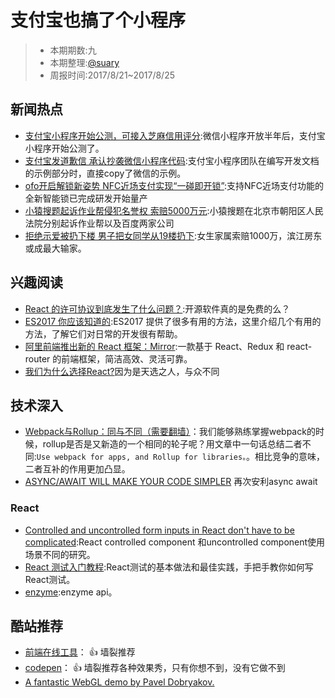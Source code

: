 # 支付宝也搞了个小程序

> - 本期期数:九    
> - 本期整理:[@suary](https://github.com/suary)
> - 周报时间:2017/8/21~2017/8/25 

## 新闻热点
- [支付宝小程序开始公测，可接入芝麻信用评分](http://www.sohu.com/a/165637823_114778):微信小程序开放半年后，支付宝小程序开始公测了。
- [支付宝发道歉信 承认抄袭微信小程序代码](http://www.techweb.com.cn/it/2017-08-19/2575633.shtml):支付宝小程序团队在编写开发文档的示例部分时，直接copy了微信的示例。
- [ofo开启解锁新姿势 NFC近场支付实现“一碰即开锁”](http://www.techweb.com.cn/it/2017-08-22/2576570.shtml):支持NFC近场支付功能的全新智能锁已完成研发开始量产    
- [小猿搜题起诉作业帮侵犯名誉权 索赔5000万元](http://www.techweb.com.cn/it/2017-08-24/2577955.shtml):小猿搜题在北京市朝阳区人民法院分别起诉作业帮以及百度两家公司
- [拒绝示爱被扔下楼 男子把女同学从19楼扔下](http://ah.people.com.cn/n2/2017/0824/c229939-30650396.html):女生家属索赔1000万，滨江房东或成最大输家。

## 兴趣阅读

- [React 的许可协议到底发生了什么问题？](https://zhuanlan.zhihu.com/p/28618630?group_id=882578710224605184):开源软件真的是免费的么？
- [ES2017 你应该知道的](https://zhuanlan.zhihu.com/p/28676129):ES2017 提供了很多有用的方法，这里介绍几个有用的方法，了解它们对日常的开发很有帮助。
- [阿里前端推出新的 React 框架：Mirror](http://qianduan.guru/posts/5997b695852d815d019c1659?nsukey=cBcXWLFJDK3I63kP6mfWNk4zEPRnCRiKG8XaXEg427Dvl%2BTk2yjv%2FVw2FEtN0xar%2BhklAydlP7EYjKI02FXkoLXpqLtGOJ0L6xyd0X3fDb6GVacYcB10nLCUEmRA2hGUo15bySmlfV%2Bbbyw2Odz35E40H3Q%2BfI0n88c3cqkTlSyCWxxOY%2FS1ZVgylJOYfXqs):一款基于 React、Redux 和 react-router 的前端框架，简洁高效、灵活可靠。
- [我们为什么选择React?](http://www.sohu.com/a/165549919_465223)因为是天选之人，与众不同

## 技术深入

- [Webpack与Rollup：同与不同（需要翻墙）](https://medium.com/webpack/webpack-and-rollup-the-same-but-different-a41ad427058c)：我们能够熟练掌握webpack的时候，rollup是否是又新造的一个相同的轮子呢？用文章中一句话总结二者不同:`Use webpack for apps, and Rollup for libraries。`。相比竞争的意味，二者互补的作用更加凸显。
- [ASYNC/AWAIT WILL MAKE YOUR CODE SIMPLER](https://blog.patricktriest.com/what-is-async-await-why-should-you-care/) 再次安利async await

### React

- [Controlled and uncontrolled form inputs in React don't have to be complicated](https://goshakkk.name/controlled-vs-uncontrolled-inputs-react/):React controlled component 和uncontrolled component使用场景不同的研究。
- [React 测试入门教程](http://www.ruanyifeng.com/blog/2016/02/react-testing-tutorial.html):React测试的基本做法和最佳实践，手把手教你如何写React测试。
- [enzyme](http://airbnb.io/enzyme/docs/api/):enzyme api。

## 酷站推荐 

- [前端在线工具](http://tool.oschina.net/)： :+1: 墙裂推荐
- [codepen](https://codepen.io/)： :+1: 墙裂推荐各种效果秀，只有你想不到，没有它做不到
- [A fantastic WebGL demo by Pavel Dobryakov.](https://codepen.io/PavelDoGreat/full/zdWzEL/)
